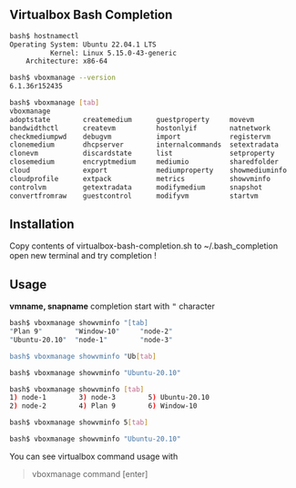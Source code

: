 ## Virtualbox Bash Completion

```sh
bash$ hostnamectl
Operating System: Ubuntu 22.04.1 LTS
          Kernel: Linux 5.15.0-43-generic
    Architecture: x86-64

bash$ vboxmanage --version 
6.1.36r152435

bash$ vboxmanage [tab]
vboxmanage 
adoptstate        createmedium      guestproperty     movevm            storageattach
bandwidthctl      createvm          hostonlyif        natnetwork        storagectl
checkmediumpwd    debugvm           import            registervm        unattended
clonemedium       dhcpserver        internalcommands  setextradata      unregistervm
clonevm           discardstate      list              setproperty       usbdevsource
closemedium       encryptmedium     mediumio          sharedfolder      usbfilter
cloud             export            mediumproperty    showmediuminfo    
cloudprofile      extpack           metrics           showvminfo        
controlvm         getextradata      modifymedium      snapshot          
convertfromraw    guestcontrol      modifyvm          startvm  
```

## Installation

Copy contents of virtualbox-bash-completion.sh to ~/.bash_completion  
open new terminal and try completion !

## Usage

**vmname, snapname** completion start with <kbd>"</kbd> character  

```sh
bash$ vboxmanage showvminfo "[tab]
"Plan 9"        "Window-10"     "node-2"        
"Ubuntu-20.10"  "node-1"        "node-3" 

bash$ vboxmanage showvminfo "Ub[tab]

bash$ vboxmanage showvminfo "Ubuntu-20.10"
```

```sh
bash$ vboxmanage showvminfo [tab]
1) node-1        3) node-3        5) Ubuntu-20.10  
2) node-2        4) Plan 9        6) Window-10     

bash$ vboxmanage showvminfo 5[tab]

bash$ vboxmanage showvminfo "Ubuntu-20.10"
```

You can see virtualbox command usage with
> vboxmanage command [enter]


